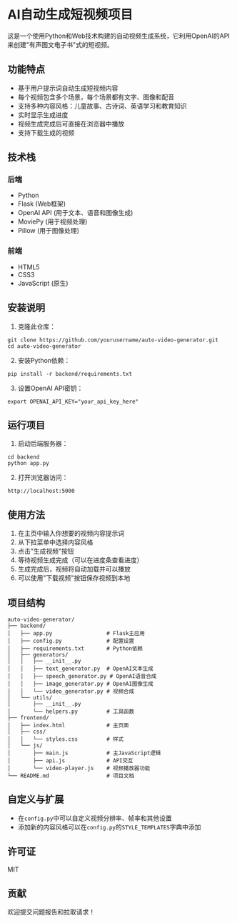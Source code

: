 # AI自动生成短视频项目

这是一个使用Python和Web技术构建的自动视频生成系统，它利用OpenAI的API来创建"有声图文电子书"式的短视频。

## 功能特点

- 基于用户提示词自动生成短视频内容
- 每个视频包含多个场景，每个场景都有文字、图像和配音
- 支持多种内容风格：儿童故事、古诗词、英语学习和教育知识
- 实时显示生成进度
- 视频生成完成后可直接在浏览器中播放
- 支持下载生成的视频

## 技术栈

### 后端
- Python
- Flask (Web框架)
- OpenAI API (用于文本、语音和图像生成)
- MoviePy (用于视频处理)
- Pillow (用于图像处理)

### 前端
- HTML5
- CSS3
- JavaScript (原生)

## 安装说明

1. 克隆此仓库：
```
git clone https://github.com/yourusername/auto-video-generator.git
cd auto-video-generator
```

2. 安装Python依赖：
```
pip install -r backend/requirements.txt
```

3. 设置OpenAI API密钥：
```
export OPENAI_API_KEY="your_api_key_here"
```

## 运行项目

1. 启动后端服务器：
```
cd backend
python app.py
```

2. 打开浏览器访问：
```
http://localhost:5000
```

## 使用方法

1. 在主页中输入你想要的视频内容提示词
2. 从下拉菜单中选择内容风格
3. 点击"生成视频"按钮
4. 等待视频生成完成（可以在进度条查看进度）
5. 生成完成后，视频将自动加载并可以播放
6. 可以使用"下载视频"按钮保存视频到本地

## 项目结构

```
auto-video-generator/
├── backend/
│   ├── app.py                 # Flask主应用
│   ├── config.py              # 配置设置
│   ├── requirements.txt       # Python依赖
│   ├── generators/
│   │   ├── __init__.py
│   │   ├── text_generator.py  # OpenAI文本生成
│   │   ├── speech_generator.py # OpenAI语音合成
│   │   ├── image_generator.py # OpenAI图像生成
│   │   └── video_generator.py # 视频合成
│   └── utils/
│       ├── __init__.py
│       └── helpers.py         # 工具函数
├── frontend/
│   ├── index.html             # 主页面
│   ├── css/
│   │   └── styles.css         # 样式
│   └── js/
│       ├── main.js            # 主JavaScript逻辑
│       ├── api.js             # API交互
│       └── video-player.js    # 视频播放器功能
└── README.md                  # 项目文档
```

## 自定义与扩展

- 在`config.py`中可以自定义视频分辨率、帧率和其他设置
- 添加新的内容风格可以在`config.py`的`STYLE_TEMPLATES`字典中添加

## 许可证

MIT

## 贡献

欢迎提交问题报告和拉取请求！
